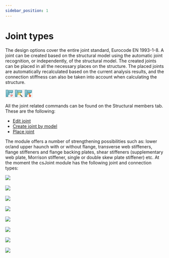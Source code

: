 ```yaml
---
sidebar_position: 1
---
```

# Joint types

The design options cover the entire joint standard, Eurocode EN 1993-1-8. A joint can be created based on the structural model using the automatic joint recognition, or independently, of the structural model. The created joints can be placed in all the necessary places on the structure. The placed joints are automatically recalculated based on the current analysis results, and the connection stiffness can also be taken into account when calculating the structure.

<!-- /wp:paragraph -->

<!-- wp:columns -->

<!-- wp:column {"width":"10%"} -->

<!-- wp:image {"id":9493,"sizeSlug":"large","linkDestination":"none"} -->

![](./img/wp-content-uploads-2021-04-14-1-icons.png)

<!-- /wp:image -->

<!-- /wp:column -->

<!-- wp:column {"width":"90%","editorskit":{"devices":false,"desktop":true,"tablet":true,"mobile":true,"loggedin":true,"loggedout":true,"acf_visibility":"","acf_field":"","acf_condition":"","acf_value":"","migrated":false,"unit_test":false}} -->

<!-- wp:paragraph {"editorskit":{"devices":false,"desktop":true,"tablet":true,"mobile":true,"loggedin":true,"loggedout":true,"acf_visibility":"","acf_field":"","acf_condition":"","acf_value":"","migrated":false,"unit_test":false}} -->

All the joint related commands can be found on the Structural members tab. These are the following:

<!-- /wp:paragraph -->

<!-- wp:list -->

- [Edit joint](/manual/joint-module/create-joint/)
- [Create joint by model](/manual/joint-module/#Create-joint-by-model)
- [Place joint](/manual/joint-module/#Place-joint-in-the-global-model)

The module offers a number of strengthening possibilities such as: lower or/and upper haunch with or without flange, transverse web stiffeners, flange stiffeners and flange backing plates, shear stiffeners (supplementary web plate, Morrison stiffener, single or double skew plate stiffener) etc. At the moment the csJoint module has the following joint and connection types:

<!-- /wp:paragraph -->

<!-- wp:image {"align":"center","id":9511,"width":1066,"height":512,"sizeSlug":"full","linkDestination":"media"} -->

[![](https://consteelsoftware.com/wp-content/uploads/2021/04/14-2-types-1.jpg)](./img/wp-content-uploads-2021-04-14-2-types-1.jpg)

<!-- /wp:image -->

<!-- wp:image {"align":"center","id":9517,"width":412,"height":522,"sizeSlug":"full","linkDestination":"media"} -->

[![](https://consteelsoftware.com/wp-content/uploads/2021/04/14-2-types-2.jpg)](./img/wp-content-uploads-2021-04-14-2-types-2.jpg)

<!-- /wp:image -->

<!-- wp:image {"align":"center","id":9523,"width":484,"height":534,"sizeSlug":"full","linkDestination":"media"} -->

[![](https://consteelsoftware.com/wp-content/uploads/2021/04/14-2-types-3.jpg)](./img/wp-content-uploads-2021-04-14-2-types-3.jpg)

<!-- /wp:image -->

<!-- wp:image {"align":"center","id":9529,"width":763,"height":601,"sizeSlug":"full","linkDestination":"media"} -->

[![](https://consteelsoftware.com/wp-content/uploads/2021/04/14-2-types-4.jpg)](./img/wp-content-uploads-2021-04-14-2-types-4.jpg)

<!-- /wp:image -->

<!-- wp:image {"align":"center","id":9535,"width":271,"height":409,"sizeSlug":"full","linkDestination":"media"} -->

[![](https://consteelsoftware.com/wp-content/uploads/2021/04/14-2-types-5.jpg)](./img/wp-content-uploads-2021-04-14-2-types-5.jpg)

<!-- /wp:image -->

<!-- wp:image {"align":"center","id":9541,"width":357,"height":404,"sizeSlug":"full","linkDestination":"media"} -->

[![](https://consteelsoftware.com/wp-content/uploads/2021/04/14-2-types-6.jpg)](./img/wp-content-uploads-2021-04-14-2-types-6.jpg)

<!-- /wp:image -->

<!-- wp:image {"align":"center","id":9547,"width":965,"height":569,"sizeSlug":"full","linkDestination":"media"} -->

[![](https://consteelsoftware.com/wp-content/uploads/2021/04/14-2-types-7.png)](./img/wp-content-uploads-2021-04-14-2-types-7.png)

<!-- /wp:image -->

<!-- wp:image {"align":"center","id":9553,"width":568,"height":422,"sizeSlug":"full","linkDestination":"media"} -->

[![](https://consteelsoftware.com/wp-content/uploads/2021/04/14-2-types-8.png)](./img/wp-content-uploads-2021-04-14-2-types-8.png)

<!-- /wp:image -->
